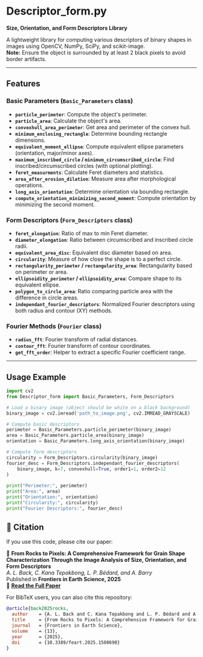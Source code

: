 # Descriptor_form.py

**Size, Orientation, and Form Descriptors Library**

A lightweight library for computing various descriptors of binary shapes in images using OpenCV, NumPy, SciPy, and scikit-image.  
**Note:** Ensure the object is surrounded by at least 2 black pixels to avoid border artifacts.

---

## Features

### Basic Parameters (`Basic_Parameters` class)
- **`particle_perimeter`**: Compute the object's perimeter.
- **`particle_area`**: Calculate the object's area.
- **`convexhull_area_perimeter`**: Get area and perimeter of the convex hull.
- **`minimum_enclosing_rectangle`**: Determine bounding rectangle dimensions.
- **`equivalent_moment_ellipse`**: Compute equivalent ellipse parameters (orientation, major/minor axes).
- **`maximum_inscribed_circle` / `minimum_circumscribed_circle`**: Find inscribed/circumscribed circles (with optional plotting).
- **`feret_measurments`**: Calculate Feret diameters and statistics.
- **`area_after_erosion_dilation`**: Measure area after morphological operations.
- **`long_axis_orientation`**: Determine orientation via bounding rectangle.
- **`compute_orientation_minimizing_second_moment`**: Compute orientation by minimizing the second moment.

### Form Descriptors (`Form_Descriptors` class)
- **`feret_elongation`**: Ratio of max to min Feret diameter.
- **`diameter_elongation`**: Ratio between circumscribed and inscribed circle radii.
- **`equivalent_area_disc`**: Equivalent disc diameter based on area.
- **`circularity`**: Measure of how close the shape is to a perfect circle.
- **`rectangularity_perimeter` / `rectangularity_area`**: Rectangularity based on perimeter or area.
- **`ellipsoidity_perimeter` / `ellipsoidity_area`**: Compare shape to its equivalent ellipse.
- **`polygon_to_circle_area`**: Ratio comparing particle area with the difference in circle areas.
- **`independant_fourier_descriptors`**: Normalized Fourier descriptors using both radius and contour (XY) methods.

### Fourier Methods (`Fourier` class)
- **`radius_fft`**: Fourier transform of radial distances.
- **`contour_fft`**: Fourier transform of contour coordinates.
- **`get_fft_order`**: Helper to extract a specific Fourier coefficient range.

---

## Usage Example

```python
import cv2
from Descriptor_form import Basic_Parameters, Form_Descriptors

# Load a binary image (object should be white on a black background)
binary_image = cv2.imread('path_to_image.png', cv2.IMREAD_GRAYSCALE)

# Compute basic descriptors
perimeter = Basic_Parameters.particle_perimeter(binary_image)
area = Basic_Parameters.particle_area(binary_image)
orientation = Basic_Parameters.long_axis_orientation(binary_image)

# Compute form descriptors
circularity = Form_Descriptors.circularity(binary_image)
fourier_desc = Form_Descriptors.independant_fourier_descriptors(
    binary_image, k=7, convexhull=True, order1=1, order2=12
)
 
print("Perimeter:", perimeter)
print("Area:", area)
print("Orientation:", orientation)
print("Circularity:", circularity)
print("Fourier Descriptors:", fourier_desc)

```
## 📄 Citation

If you use this code, please cite our paper:

📄 **From Rocks to Pixels: A Comprehensive Framework for Grain Shape Characterization Through the Image Analysis of Size, Orientation, and Form Descriptors**  
_A. L. Back, C. Kana Tepakbong, L. P. Bédard, and A. Barry_  
Published in **Frontiers in Earth Science, 2025**  
🔗 **[Read the Full Paper](https://www.frontiersin.org/articles/10.3389/feart.2025.1508690/full)**  

For BibTeX users, you can also cite this repository:

```bibtex
@article{back2025rocks,
  author    = {A. L. Back and C. Kana Tepakbong and L. P. Bédard and A. Barry},
  title     = {From Rocks to Pixels: A Comprehensive Framework for Grain Shape Characterization Through the Image Analysis of Size, Orientation, and Form Descriptors},
  journal   = {Frontiers in Earth Science},
  volume    = {13},
  year      = {2025},
  doi       = {10.3389/feart.2025.1508690}
}

